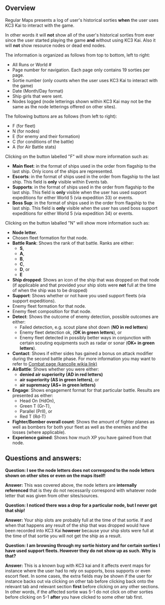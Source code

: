 Overview
--------

Regular Maps presents a log of user's historical sorties **when** the user uses KC3 Kai to interact with the game.

In other words it will **not** show all of the user's historical sorties from ever since the user started playing the game **and** without using KC3 Kai. Also it will **not** show resource nodes or dead end nodes.

The information is organized as follows from top to bottom, left to right:

-   All Runs or World #
-   Page number for navigation. Each page only contains 19 sorties per page.
-   Sortie number (only counts when the user uses KC3 Kai to interact with the game)
-   Date (Month/Day format)
-   Ship girls that were sent.
-   Nodes logged (node letterings shown within KC3 Kai may not be the same as the node letterings offered on other sites).

The following buttons are as follows (from left to right):
-   F (for fleet)
-   N (for nodes)
-   E (for enemy and their formation)
-   C (for conditions of the battle)
-   A (for Air Battle stats)

Clicking on the button labelled "F" will show more information such as:

-   **Main fleet**: in the format of ships used in the order from flagship to the last ship. Only icons of the ships are represented.
-   **Escorts**: in the format of ships used in the order from flagship to the last ship. This field is **only** visible within Events tab.
-   **Supports**: in the format of ships used in the order from flagship to the last ship. This field is **only** visible when the user has used support expeditions for either World 5 (via expedition 33) or events.
-   **Boss Sup**: in the format of ships used in the order from flagship to the last ship. This field is **only** visible when the user has used boss support expeditions for either World 5 (via expedition 34) or events.

Clicking on the button laballed "N" will show more information such as:

-   **Node letter.**
-   Chosen fleet formation for that node.
-   **Battle Rank**: Shows the rank of that battle. Ranks are either:
    -   **S**,
    -   **A**,
    -   **B**,
    -   **C**,
    -   **D**, or
    -   **E**
-   **Ship dropped**: Shows an icon of the ship that was dropped on that node (if applicable and that provided your ship slots were **not** full at the time of when the ship was to be dropped)
-   **Support**: Shows whether or not have you used support fleets (via support expeditions).
-   Enemy fleet formation for that node.
-   Enemy fleet composition for that node.
-   **Detect**: Shows the outcome of enemy detection, possible outcomes are either:
    -   Failed detection, e.g. scout plane shot down (**NO in red letters**)
    -   Enemy fleet detection ok, (**OK in green letters**), or
    -   Enemy fleet detected in possibly better ways in conjunction with certain scouting equipments such as radar or sonar (**OK+ in green letters**).
-   **Contact**: Shows if either sides has gained a bonus on attack modifier during the second battle phase. For more information you may want to refer to [Combat page (kancolle wikia link)](http://kancolle.wikia.com/wiki/Combat#Contact)
-   **AirBattle**: Shows whether you were either:
    -   **denied air superiority (AD in red letters)**
    -   **air superiority (AS in green letters)**, or
    -   **air supremacy (AS+ in green letters)**
-   **Engage**: Shows engagement format for that particular battle. Results are presented as either:
    -   Head On (HdOn),
    -   Green T (Gr-T),
    -   Parallel (Prll), or
    -   Red T (Rd-T)
-   **Fighter/Bomber overall count**: Shows the amount of fighter planes as well as bombers for both your fleet as well as the enemies and the losses (where applicable).
-   **Experience gained**: Shows how much XP you have gained from that node.

Questions and answers:
----------------------

**Question: I see the node letters does not correspond to the node letters shown on other sites or even on the maps itself!**

**Answer:** This was covered above, the node letters are **internally referenced** that is they do not necessarily correspond with whatever node letter that was given from other sites/sources.

**Question: I noticed there was a drop for a particular node, but I never got that ship!**

**Answer:** Your ship slots are probably full at the time of that sortie. If and when that happens any result of the ship that was dropped would have been recorded into KC3 Kai **however** because your ship slots were full at the time of that sortie you will not get the ship as a result.

**Question: I am browsing through my sortie history and for certain sorties I have used support fleets. However they do not show up as such. Why is that?**

**Answer:** This is a known bug with KC3 kai and it affects event maps for instance where the user had to rely on supports, boss supports or even escort fleet. In some cases, the extra fields may be shown if the user for instance backs out via clicking on other tab before clicking back onto the relevant tab and relevant section **first** before clicking on any other sections. In other words, if the affected sortie was 5-1 do not click on other sorties before clicking on 5-1 **after** you have clicked to some other tab first.